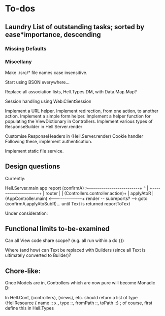 # To-dos

## Laundry List of outstanding tasks; sorted by ease*importance, descending

### Missing Defaults

### Miscellany

Make ./src/* file names case insensitive.

Start using BSON everywhere...

Replace all association lists, Hell.Types.DM, with Data.Map.Map?

Session handling using Web.ClientSession

Implement a URL helper.
Implement redirection, from one action, to another action.
Implement a simple form helper.
Implement a helper function for populating the ViewDictionary in Controllers.
Implement various types of ResponseBuilder in Hell.Server.render

Customise ResponseHeaders in (Hell.Server.render)
  Cookie handler
      Following these, implement authentication.

Implement static file service.

## Design questions  

Currently:

  Hell.Server.main
    app
      report
        (confirmA) >--------------------------+
                     ^                        |
                     +---------------------+  |
          router                           |  |
            (Controllers.controller.action)+  |
        applyAtoR                                  |
          (AppController.main) <--------------+
      render -- subreports? --> goto (confirmA,applyAtoSubR)...
                                  until Text is returned
        reportToText

Under consideration:

## Functional limits to-be-examined

Can all View code share scope? (e.g. all run within a do {})

Where (and how) can Text be replaced with Builders (since all Text is
ultimately converted to Builder)?

## Chore-like:

Once Models are in, Controllers which are now pure will become Monadic D:

In Hell.Conf, (controllers), (views), etc. should return a list of type
(HellResource { name :: x ,  type ::, fromPath ::, toPath ::} ; of course,
first define this in Hell.Types
